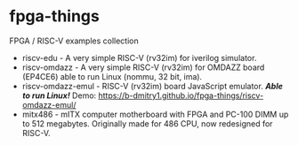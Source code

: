 # fpga-things

FPGA / RISC-V examples collection

* riscv-edu - A very simple RISC-V (rv32im) for iverilog simulator.
* riscv-omdazz - A very simple RISC-V (rv32im) for OMDAZZ board (EP4CE6) able to run Linux (nommu, 32 bit, ima).
* riscv-omdazz-emul - RISC-V (rv32im) board JavaScript emulator. ***Able to run Linux!*** Demo: https://b-dmitry1.github.io/fpga-things/riscv-omdazz-emul/
* mitx486 - mITX computer motherboard with FPGA and PC-100 DIMM up to 512 megabytes. Originally made for 486 CPU, now redesigned for RISC-V.
